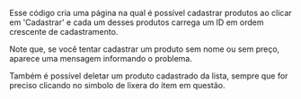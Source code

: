 Esse código cria uma página na qual é possível cadastrar produtos ao clicar em 'Cadastrar' e cada um desses produtos 
carrega um ID em ordem crescente de cadastramento.

Note que, se você tentar cadastrar um produto sem nome ou sem preço, aparece uma mensagem informando o problema. 

Também é possível deletar um produto cadastrado da lista, sempre que for preciso clicando no simbolo de lixera do item em questão.  